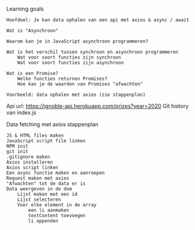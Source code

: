 Learning goals

    Hoofdoel: Je kan data ophalen van een api met axios & async / await

    Wat is "Asynchroon"

    Waarom kan je in JavaScript asynchroon programmeren?

    Wat is het verschil tussen synchroon en asynchroon programmeren
        Wat voor soort functies zijn synchroon
        Wat voor soort functies zijn asynchroon

    Wat is een Promise?
        Welke functies returnen Promises?
        Hoe kan je de waarden van Promises "afwachten"

    Voorbeeld: data ophalen met axios (zie stappenplan)

Api url: https://ignoble-api.herokuapp.com/prizes?year=2020
Git history van index.js

Data fetching met axios stappenplan

    JS & HTML files maken
    JavaScript script file linken
    NPM init
    git init
    .gitignore maken
    Axios installeren
    Axios script linken
    Een async functie maken en aanroepen
    Request maken met axios
    "Afwachten" tot de data er is
    Data weergeven in de dom
        Lijst maken met een id
        Lijst selecteren
        Voor elke element in de array
            een li aanmaken
            textContent toevoegen
            li appenden

